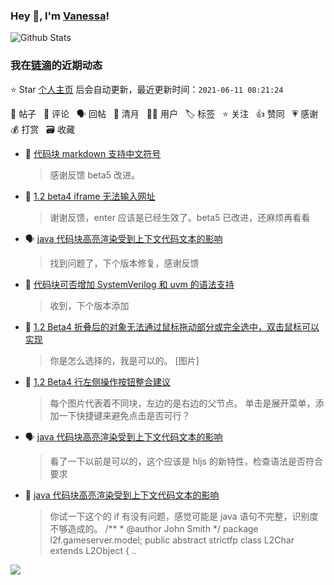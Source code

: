 ### Hey 👋, I'm [Vanessa](http://vanessa.b3log.org/)!

![Github Stats](https://github-readme-stats.vercel.app/api?username=Vanessa219&show_icons=true)

<!--events start -->

### 我在[链滴](https://ld246.com)的近期动态

⭐️ Star [个人主页](https://github.com/Vanessa219/Vanessa219) 后会自动更新，最近更新时间：`2021-06-11 08:21:24`

📝 帖子 &nbsp; 💬 评论 &nbsp; 🗣 回帖 &nbsp; 🌙 清月 &nbsp; 👨‍💻 用户 &nbsp; 🏷️ 标签 &nbsp; ⭐️ 关注 &nbsp; 👍 赞同 &nbsp; 💗 感谢 &nbsp; 💰 打赏 &nbsp; 🗃 收藏

* 💬 [代码块 markdown 支持中文符号](https://ld246.com/article/1623318683736/comment/1623335900422#comments)

  > 感谢反馈 beta5 改进。
* 💬 [1.2 beta4 iframe 无法输入网址](https://ld246.com/article/1623326529866/comment/1623332587789#comments)

  > 谢谢反馈，enter 应该是已经生效了。beta5 已改进，还麻烦再看看
* 🗣 [java 代码块高亮渲染受到上下文代码文本的影响](https://ld246.com/article/1623208026694/comment/1623306419613#comments)

  > 找到问题了，下个版本修复，感谢反馈
* 💬 [代码块可否增加 SystemVerilog 和 uvm 的语法支持](https://ld246.com/article/1623291984867/comment/1623315387734#comments)

  > 收到，下个版本添加
* 💬 [1.2 Beta4 折叠后的对象无法通过鼠标拖动部分或完全选中，双击鼠标可以实现](https://ld246.com/article/1623297676831/comment/1623311467458#comments)

  > 你是怎么选择的，我是可以的。 [图片]
* 💬 [1.2 Beta4 行左侧操作按钮整合建议](https://ld246.com/article/1623297026244/comment/1623311170579#comments)

  > 每个图片代表着不同块，左边的是右边的父节点。 单击是展开菜单，添加一下快捷键来避免点击是否可行？
* 🗣 [java 代码块高亮渲染受到上下文代码文本的影响](https://ld246.com/article/1623208026694/comment/1623292272989#comments)

  > 看了一下以前是可以的，这个应该是 hljs 的新特性，检查语法是否符合要求
* 💬 [java 代码块高亮渲染受到上下文代码文本的影响](https://ld246.com/article/1623208026694/comment/1623287868998#comments)

  > 你试一下这个的 if 有没有问题，感觉可能是 java 语句不完整，识别度不够造成的。 /** * @author John Smith  */ package l2f.gameserver.model; public abstract strictfp class L2Char extends L2Object {  ..


<!--events end -->

<a title="Hits" target="_blank" href="https://github.com/Vanessa219/Vanessa219"><img src="https://hits.b3log.org/Vanessa219/Vanessa219.svg"></a>
